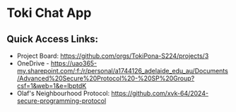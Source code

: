 # Toki Chat App

## Quick Access Links: 

* Project Board: https://github.com/orgs/TokiPona-S224/projects/3
* OneDrive - https://uao365-my.sharepoint.com/:f:/r/personal/a1744126_adelaide_edu_au/Documents/Advanced%20Secure%20Protocol%20-%20SP%20Group?csf=1&web=1&e=lbptdK
* Olaf's Neighbourhood Protocol: https://github.com/xvk-64/2024-secure-programming-protocol
